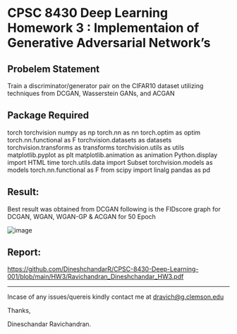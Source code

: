 CPSC 8430 Deep Learning Homework 3 : Implementaion of Generative Adversarial Network’s
============= 

Probelem Statement 
---------------
Train a discriminator/generator pair on the CIFAR10 dataset utilizing techniques from DCGAN, Wasserstein GANs, and ACGAN

Package Required
---------------
torch
torchvision
numpy as np
torch.nn as nn
torch.optim as optim
torch.nn.functional as F
torchvision.datasets as datasets
torchvision.transforms as transforms
torchvision.utils as utils
matplotlib.pyplot as plt
matplotlib.animation as animation
Python.display import HTML
time
torch.utils.data import Subset
torchvision.models as models
torch.nn.functional as F
from scipy import linalg
pandas as pd



Result:
---------------
Best result was obtained from DCGAN following is the FIDscore graph for DCGAN, WGAN, WGAN-GP  & ACGAN for 50 Epoch

![image](https://user-images.githubusercontent.com/96357078/164615269-6e169c7d-7858-4359-b409-d28cf1c216c4.png)

Report: 
---------------
https://github.com/DineshchandarR/CPSC-8430-Deep-Learning-001/blob/main/HW3/Ravichandran_Dineshchandar_HW3.pdf

---------------
Incase of any issues/quereis kindly contact me at dravich@g.clemson.edu

Thanks,

Dineschandar Ravichandran.
